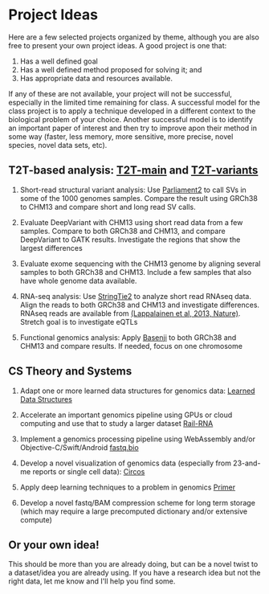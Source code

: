 # Project Ideas

Here are a few selected projects organized by theme, although you are also free to present your own project ideas. A good project is one that:
 
  1. Has a well defined goal
  2. Has a well defined method proposed for solving it; and 
  3. Has appropriate data and resources available. 
 
If any of these are not available, your project will not be successful, especially in the limited time remaining for class. A successful model for the class project is to apply a technique developed in a different context to the biological problem of your choice. Another successful model is to identify an important paper of interest and then try to improve apon their method in some way (faster, less memory, more sensitive, more precise, novel species, novel data sets, etc).

## T2T-based analysis: [T2T-main](https://www.biorxiv.org/content/10.1101/2021.05.26.445798v1) and [T2T-variants](https://www.biorxiv.org/content/10.1101/2021.07.12.452063v1)

1. Short-read structural variant analysis: Use [Parliament2](https://academic.oup.com/gigascience/article/9/12/giaa145/6042728) to call SVs in some of the 1000 genomes samples. Compare the result using GRCh38 to CHM13 and compare short and long read SV calls.

2. Evaluate DeepVariant with CHM13 using short read data from a few samples. Compare to both GRCh38 and CHM13, and compare DeepVariant to GATK results. Investigate the regions that show the largest differences

3. Evaluate exome sequencing with the CHM13 genome by aligning several samples to both GRCh38 and CHM13. Include a few samples that also have whole genome data available.

4. RNA-seq analysis: Use [StringTie2](https://genomebiology.biomedcentral.com/articles/10.1186/s13059-019-1910-1) to analyze short read RNAseq data. Align the reads to
both GRCh38 and CHM13 and investigate differences. RNAseq reads are available from [(Lappalainen et al, 2013, Nature)](https://www.nature.com/articles/nature12531). Stretch
goal is to investigate eQTLs

5. Functional genomics analysis: Apply [Basenji](https://genome.cshlp.org/content/28/5/739.full) to both GRCh38 and CHM13 and compare results. If needed, focus on one
chromosome


## CS Theory and Systems

1. Adapt one or more learned data structures for genomics data:
[Learned Data Structures](https://arxiv.org/abs/1712.01208)

2. Accelerate an important genomics pipeline using GPUs or cloud computing and use that to study a larger dataset
[Rail-RNA](https://academic.oup.com/bioinformatics/article-abstract/doi/10.1093/bioinformatics/btw575/2525684/Rail-RNA-Scalable-analysis-of-RNA-seq-splicing-and)

3. Implement a genomics processing pipeline using WebAssembly and/or Objective-C/Swift/Android [fastq.bio](https://www.smashingmagazine.com/2019/04/webassembly-speed-web-app/)

4. Develop a novel visualization of genomics data (especially from 23-and-me reports or single cell data):
[Circos](http://genome.cshlp.org/content/19/9/1639.full)

5. Apply deep learning techniques to a problem in genomics
[Primer](https://www.nature.com/articles/s41588-018-0295-5)

6. Develop a novel fastq/BAM compression scheme for long term storage (which may require a large precomputed dictionary and/or extensive compute)


## Or your own idea! 

This should be more than you are already doing, but can be a novel twist to a dataset/idea you are already using. If you have a research idea but not the right data, let me know and I'll help you find some.
